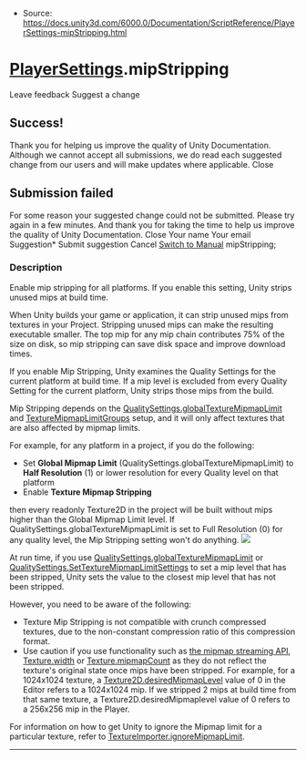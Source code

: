 * Source: https://docs.unity3d.com/6000.0/Documentation/ScriptReference/PlayerSettings-mipStripping.html

#  [PlayerSettings](https://docs.unity3d.com/6000.0/Documentation/ScriptReference/PlayerSettings.html).mipStripping
Leave feedback
Suggest a change
## Success!
Thank you for helping us improve the quality of Unity Documentation. Although we cannot accept all submissions, we do read each suggested change from our users and will make updates where applicable.
Close
## Submission failed
For some reason your suggested change could not be submitted. Please <a>try again</a> in a few minutes. And thank you for taking the time to help us improve the quality of Unity Documentation.
Close
Your name Your email Suggestion* Submit suggestion
Cancel
[Switch to Manual](https://docs.unity3d.com/6000.0/Documentation/Manual/class-PlayerSettings.html "Go to PlayerSettings Component in the Manual")
mipStripping; 
### Description
Enable mip stripping for all platforms.
If you enable this setting, Unity strips unused mips at build time.   
  
When Unity builds your game or application, it can strip unused mips from textures in your Project. Stripping unused mips can make the resulting executable smaller. The top mip for any mip chain contributes 75% of the size on disk, so mip stripping can save disk space and improve download times.   
  
If you enable Mip Stripping, Unity examines the Quality Settings for the current platform at build time. If a mip level is excluded from every Quality Setting for the current platform, Unity strips those mips from the build.   
  
Mip Stripping depends on the [QualitySettings.globalTextureMipmapLimit](https://docs.unity3d.com/6000.0/Documentation/ScriptReference/QualitySettings-globalTextureMipmapLimit.html) and [TextureMipmapLimitGroups](https://docs.unity3d.com/6000.0/Documentation/ScriptReference/TextureMipmapLimitGroups.html) setup, and it will only affect textures that are also affected by mipmap limits.  
  
For example, for any platform in a project, if you do the following: 
  * Set **Global Mipmap Limit** (QualitySettings.globalTextureMipmapLimit) to **Half Resolution** (1) or lower resolution for every Quality level on that platform 
  * Enable **Texture Mipmap Stripping**


then every readonly Texture2D in the project will be built without mips higher than the Global Mipmap Limit level. If QualitySettings.globalTextureMipmapLimit is set to Full Resolution (0) for any quality level, the Mip Stripping setting won't do anything. ![](https://docs.unity3d.com/6000.0/Documentation/StaticFiles/ScriptRefImages/mipmap-stripping.png)  
  
At run time, if you use [QualitySettings.globalTextureMipmapLimit](https://docs.unity3d.com/6000.0/Documentation/ScriptReference/QualitySettings-globalTextureMipmapLimit.html) or [QualitySettings.SetTextureMipmapLimitSettings](https://docs.unity3d.com/6000.0/Documentation/ScriptReference/QualitySettings.SetTextureMipmapLimitSettings.html) to set a mip level that has been stripped, Unity sets the value to the closest mip level that has not been stripped.  
  
However, you need to be aware of the following: 
  * Texture Mip Stripping is not compatible with crunch compressed textures, due to the non-constant compression ratio of this compression format. 
  * Use caution if you use functionality such as [the mipmap streaming API](https://docs.unity3d.com/6000.0/Documentation/Manual/TextureStreaming-API.html), [Texture.width](https://docs.unity3d.com/6000.0/Documentation/ScriptReference/Texture-width.html) or [Texture.mipmapCount](https://docs.unity3d.com/6000.0/Documentation/ScriptReference/Texture-mipmapCount.html) as they do not reflect the texture's original state once mips have been stripped. For example, for a 1024x1024 texture, a [Texture2D.desiredMipmapLevel](https://docs.unity3d.com/6000.0/Documentation/ScriptReference/Texture2D-desiredMipmapLevel.html) value of 0 in the Editor refers to a 1024x1024 mip. If we stripped 2 mips at build time from that same texture, a Texture2D.desiredMipmaplevel value of 0 refers to a 256x256 mip in the Player. 


  
  
For information on how to get Unity to ignore the Mipmap limit for a particular texture, refer to [TextureImporter.ignoreMipmapLimit](https://docs.unity3d.com/6000.0/Documentation/ScriptReference/TextureImporter-ignoreMipmapLimit.html).
* * *

